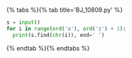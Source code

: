 {% tabs %}{% tab title='BJ_10809.py' %}

```py
s = input()
for i in range(ord('a'), ord('z') + 1):
  print(s.find(chr(i)), end=' ')
```

{% endtab %}{% endtabs %}
